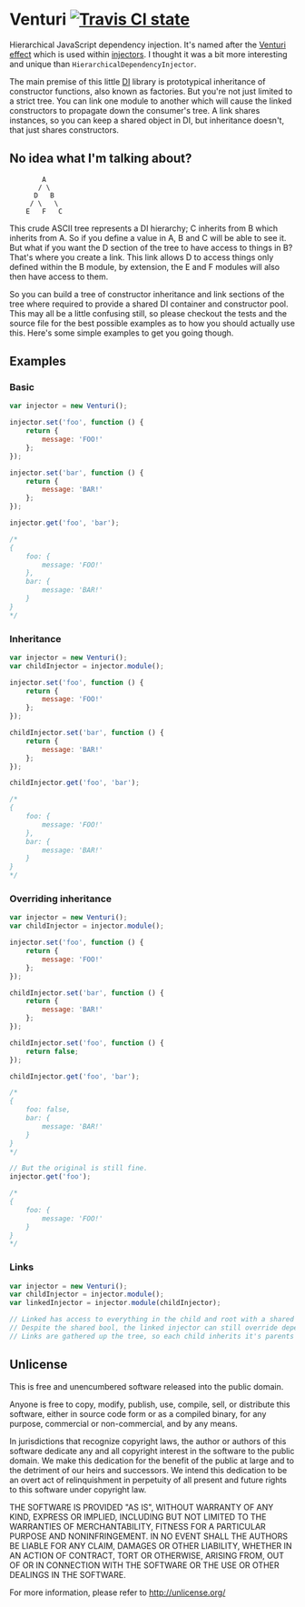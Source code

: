 # Venturi [![Travis CI state][travis-state]][travis]

Hierarchical JavaScript dependency injection. It's named after the [Venturi effect][] which is used within [injectors][]. I thought it was a bit more interesting and unique than `HierarchicalDependencyInjector`.

The main premise of this little [DI][] library is prototypical inheritance of constructor functions, also known as factories. But you're not just limited to a strict tree. You can link one module to another which will cause the linked constructors to propagate down the consumer's tree. A link shares instances, so you can keep a shared object in DI, but inheritance doesn't, that just shares constructors.

## No idea what I'm talking about?

```
        A
       / \
      D   B
     / \   \
    E   F   C
```

This crude ASCII tree represents a DI hierarchy; C inherits from B which inherits from A. So if you define a value in A, B and C will be able to see it. But what if you want the D section of the tree to have access to things in B? That's where you create a link. This link allows D to access things only defined within the B module, by extension, the E and F modules will also then have access to them.

So you can build a tree of constructor inheritance and link sections of the tree where required to provide a shared DI container and constructor pool. This may all be a little confusing still, so please checkout the tests and the source file for the best possible examples as to how you should actually use this. Here's some simple examples to get you going though.

## Examples

### Basic

```javascript
var injector = new Venturi();

injector.set('foo', function () {
    return {
        message: 'FOO!'
    };
});

injector.set('bar', function () {
    return {
        message: 'BAR!'
    };
});

injector.get('foo', 'bar');

/*
{
    foo: {
        message: 'FOO!'
    },
    bar: {
        message: 'BAR!'
    }
}
*/
```

### Inheritance

```javascript
var injector = new Venturi();
var childInjector = injector.module();

injector.set('foo', function () {
    return {
        message: 'FOO!'
    };
});

childInjector.set('bar', function () {
    return {
        message: 'BAR!'
    };
});

childInjector.get('foo', 'bar');

/*
{
    foo: {
        message: 'FOO!'
    },
    bar: {
        message: 'BAR!'
    }
}
*/
```

### Overriding inheritance

```javascript
var injector = new Venturi();
var childInjector = injector.module();

injector.set('foo', function () {
    return {
        message: 'FOO!'
    };
});

childInjector.set('bar', function () {
    return {
        message: 'BAR!'
    };
});

childInjector.set('foo', function () {
    return false;
});

childInjector.get('foo', 'bar');

/*
{
    foo: false,
    bar: {
        message: 'BAR!'
    }
}
*/

// But the original is still fine.
injector.get('foo');

/*
{
    foo: {
        message: 'FOO!'
    }
}
*/
```

### Links

```javascript
var injector = new Venturi();
var childInjector = injector.module();
var linkedInjector = injector.module(childInjector);

// Linked has access to everything in the child and root with a shared instance pool.
// Despite the shared bool, the linked injector can still override dependencies if it wants to.
// Links are gathered up the tree, so each child inherits it's parents links!
```

## Unlicense

This is free and unencumbered software released into the public domain.

Anyone is free to copy, modify, publish, use, compile, sell, or
distribute this software, either in source code form or as a compiled
binary, for any purpose, commercial or non-commercial, and by any
means.

In jurisdictions that recognize copyright laws, the author or authors
of this software dedicate any and all copyright interest in the
software to the public domain. We make this dedication for the benefit
of the public at large and to the detriment of our heirs and
successors. We intend this dedication to be an overt act of
relinquishment in perpetuity of all present and future rights to this
software under copyright law.

THE SOFTWARE IS PROVIDED "AS IS", WITHOUT WARRANTY OF ANY KIND,
EXPRESS OR IMPLIED, INCLUDING BUT NOT LIMITED TO THE WARRANTIES OF
MERCHANTABILITY, FITNESS FOR A PARTICULAR PURPOSE AND NONINFRINGEMENT.
IN NO EVENT SHALL THE AUTHORS BE LIABLE FOR ANY CLAIM, DAMAGES OR
OTHER LIABILITY, WHETHER IN AN ACTION OF CONTRACT, TORT OR OTHERWISE,
ARISING FROM, OUT OF OR IN CONNECTION WITH THE SOFTWARE OR THE USE OR
OTHER DEALINGS IN THE SOFTWARE.

For more information, please refer to <http://unlicense.org/>

[venturi effect]: https://en.wikipedia.org/wiki/Venturi_effect
[injectors]: https://en.wikipedia.org/wiki/Injector
[di]: https://en.wikipedia.org/wiki/Dependency_injection
[travis]: https://travis-ci.org/Wolfy87/venturi
[travis-state]: https://travis-ci.org/Wolfy87/venturi.png